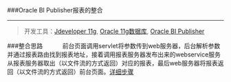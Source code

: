###Oracle BI Publisher报表的整合
***

>开发工具：[Jdeveloper 11g](http://www.oracle.com/technetwork/cn/developer-tools/jdev/downloads/index.html), [Oracle 11g数据库](http://www.oracle.com/technetwork/database/enterprise-edition/downloads/index.html), [Oracle BI Publisher](http://www.oracle.com/technetwork/middleware/bi-publisher/downloads/index.html)

###整合思路
&ensp;&ensp;&ensp;&ensp;&ensp;&ensp;前台页面调用servlet将参数传到web服务器，后台解析参数并通过报表路由找到报表地址，接着调用报表服务器发布出来的webservice服务从报表服务器取出（以文件流的方式返回）对应的报表，最后web服务器将报表返回（以文件流的方式返回）前台页面。[详细步骤](http://blog.csdn.net/github_30215003/article/details/48277265)

